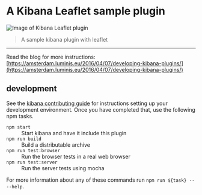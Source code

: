# A Kibana Leaflet sample plugin

![Image of Kibana Leaflet plugin](https://amsterdam.luminis.eu/wp-content/uploads/2016/06/kibana-leaflet-plugin.png)

> A sample kibana plugin with leaflet 

---

Read the blog for more instructions:
[https://amsterdam.luminis.eu/2016/04/07/developing-kibana-plugins/](https://amsterdam.luminis.eu/2016/04/07/developing-kibana-plugins/)

## development

See the [kibana contributing guide](https://github.com/elastic/kibana/blob/master/CONTRIBUTING.md) for instructions setting up your development environment. Once you have completed that, use the following npm tasks.

<dl>
  <dt><code>npm start</code></dt>
  <dd>Start kibana and have it include this plugin</dd>

  <dt><code>npm run build</code></dt>
  <dd>Build a distributable archive</dd>

  <dt><code>npm run test:browser</code></dt>
  <dd>Run the browser tests in a real web browser</dd>

  <dt><code>npm run test:server</code></dt>
  <dd>Run the server tests using mocha</dd>
</dl>

For more information about any of these commands run `npm run ${task} -- --help`.
